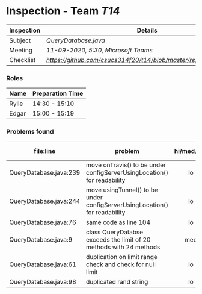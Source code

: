 # Inspection - Team *T14* 
 
| Inspection | Details |
| ----- | ----- |
| Subject | *QueryDatabase.java* |
| Meeting | *11-09-2020, 5:30, Microsoft Teams* |
| Checklist | *https://github.com/csucs314f20/t14/blob/master/reports/checklist.md* |

### Roles

| Name | Preparation Time |
| ---- | ---- |
| Rylie | 14:30 - 15:10 |
| Edgar | 15:00 - 15:19 |

### Problems found

| file:line | problem | hi/med/low | who found | github#  |
| --- | --- | :---: | :---: | --- |
| QueryDatabase.java:239 | move onTravis() to be under configServerUsingLocation() for readability | lo | ryliedd | |
| QueryDatabase.java:244 | move usingTunnel() to be under configServerUsingLocation() for readability | lo | ryliedd | |
| QueryDatabase.java:76 | same code as line 104 | lo | ryliedd | |
| QueryDatabase.java:9 | class QueryDatabse exceeds the limit of 20 methods with 24 methods | med | ryliedd | |
| QueryDatabase.java:61 | duplication on limit range check and check for null limit | lo | edvarela | |
| QueryDatabase.java:98 | duplicated rand string | lo | edvarela | |
